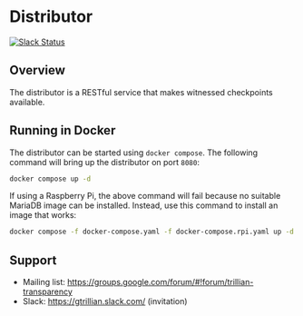 # Distributor

[![Slack
Status](https://img.shields.io/badge/Slack-Chat-blue.svg)](https://gtrillian.slack.com/)

## Overview

The distributor is a RESTful service that makes witnessed checkpoints available.

## Running in Docker

The distributor can be started using `docker compose`.
The following command will bring up the distributor on port `8080`:
```bash
docker compose up -d
```

If using a Raspberry Pi, the above command will fail because no suitable MariaDB image can be
installed. Instead, use this command to install an image that works:
```bash
docker compose -f docker-compose.yaml -f docker-compose.rpi.yaml up -d
```

## Support
* Mailing list: https://groups.google.com/forum/#!forum/trillian-transparency
* Slack: https://gtrillian.slack.com/ (invitation)
